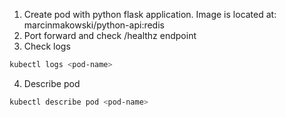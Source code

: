 
1. Create pod with python flask application. Image is located at: marcinmakowski/python-api:redis
2. Port forward and check /healthz endpoint
3. Check logs

```sh
kubectl logs <pod-name>
```

4. Describe pod

```sh
kubectl describe pod <pod-name>
```